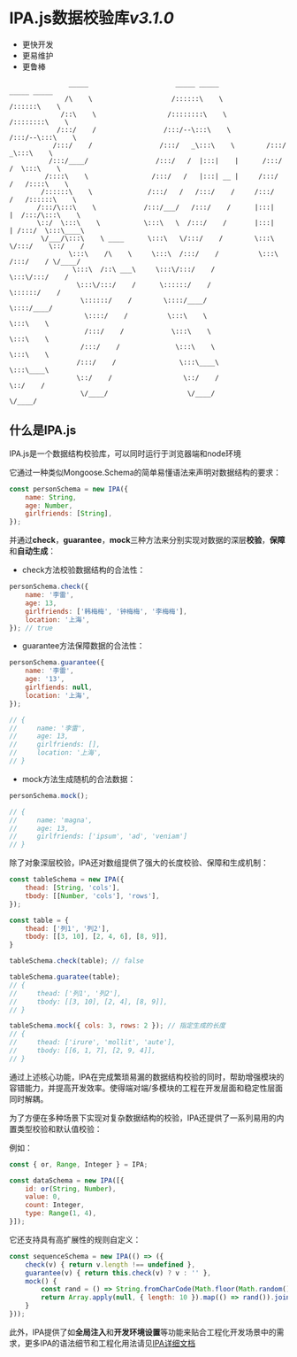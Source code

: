 # IPA.js数据校验库*v3.1.0*

- 更快开发
- 更易维护
- 更鲁棒


```
               _____                      _____ _____                _____ _____               
              /\    \                    /::::::\    \              /::::::\    \              
             /::\    \                  /::::::::\    \            /::::::::\    \             
            /:::/    /                 /:::/--\:::\    \          /:::/--\:::\    \            
           /:::/    /                 /:::/   _\:::\    \        /:::/   _\:::\    \           
          /:::/____/                 /:::/   /  |:::|    |      /:::/   /  \:::\    \          
         /::::\    \                /:::/   /   |:::| __ |     /:::/   /   /::::\    \         
        /::::::\    \              /:::/   /   /:::/    /     /:::/   /   /::::::\    \        
       /:::/\:::\    \            /:::/___/   /:::/    /      |:::|   |  /:::/\:::\    \       
       \::/  \:::\    \           \:::\   \  /:::/    /       |:::|   | /:::/  \:::\____\      
        \/___/\:::\    \ ____      \:::\   \/:::/    /        \:::\   \/:::/    \::/    /      
               \:::\    /\    \     \:::\  /:::/    /          \:::\  /:::/    / \/____/       
                \:::\  /::\ ___\     \:::\/:::/    /            \:::\/:::/    /                
                 \:::\/:::/    /      \::::::/    /              \::::::/    /                 
                  \::::::/    /        \::::/____/                \::::/____/                  
                   \::::/    /          \:::\    \                 \:::\    \                  
                   /:::/    /            \:::\    \                 \:::\    \                 
                  /:::/    /              \:::\    \                 \:::\    \                
                 /:::/    /                \:::\____\                 \:::\____\               
                 \::/    /                  \::/    /                  \::/    /               
                  \/____/                    \/____/                    \/____/                
```

## 什么是IPA.js

IPA.js是一个数据结构校验库，可以同时运行于浏览器端和node环境

它通过一种类似Mongoose.Schema的简单易懂语法来声明对数据结构的要求：

``` javascript
const personSchema = new IPA({
    name: String,
    age: Number,
    girlfriends: [String],
});

```

并通过**check**，**guarantee**，**mock**三种方法来分别实现对数据的深层**校验**，**保障**和**自动生成**：

- check方法校验数据结构的合法性：

``` javascript
personSchema.check({
    name: '李雷',
    age: 13,
    girlfriends: ['韩梅梅', '钟梅梅', '李梅梅'],
    location: '上海',
}); // true
```

- guarantee方法保障数据的合法性：

``` javascript
personSchema.guarantee({
    name: '李雷',
    age: '13',
    girlfiends: null,
    location: '上海',
});

// { 
//     name: '李雷',
//     age: 13,
//     girlfriends: [],
//     location: '上海',
// }
```

- mock方法生成随机的合法数据：

``` javascript
personSchema.mock();

// { 
//     name: 'magna',
//     age: 13,
//     girlfriends: ['ipsum', 'ad', 'veniam']
// }
```

除了对象深层校验，IPA还对数组提供了强大的长度校验、保障和生成机制：

``` javascript
const tableSchema = new IPA({
    thead: [String, 'cols'],
    tbody: [[Number, 'cols'], 'rows'],
});

const table = {
    thead: ['列1', '列2'],
    tbody: [[3, 10], [2, 4, 6], [8, 9]],
}

tableSchema.check(table); // false

tableSchema.guaratee(table);
// {
//     thead: ['列1', '列2'],
//     tbody: [[3, 10], [2, 4], [8, 9]],
// }

tableSchema.mock({ cols: 3, rows: 2 }); // 指定生成的长度
// {
//     thead: ['irure', 'mollit', 'aute'],
//     tbody: [[6, 1, 7], [2, 9, 4]],
// }
```

通过上述核心功能，IPA在完成繁琐易漏的数据结构校验的同时，帮助增强模块的容错能力，并提高开发效率。使得端对端/多模块的工程在开发层面和稳定性层面同时解耦。

为了方便在多种场景下实现对复杂数据结构的校验，IPA还提供了一系列易用的内置类型校验和默认值校验：

例如：

``` javascript
const { or, Range, Integer } = IPA;

const dataSchema = new IPA([{
    id: or(String, Number),
    value: 0,
    count: Integer,
    type: Range(1, 4),
}]);
```

它还支持具有高扩展性的规则自定义：

``` javascript
const sequenceSchema = new IPA(() => ({
    check(v) { return v.length !== undefined },
    guarantee(v) { return this.check(v) ? v : '' },
    mock() {
        const rand = () => String.fromCharCode(Math.floor(Math.random() * 26 + 65));
        return Array.apply(null, { length: 10 }).map(() => rand()).join('');
    }
}));
```

此外，IPA提供了如**全局注入**和**开发环境设置**等功能来贴合工程化开发场景中的需求，更多IPA的语法细节和工程化用法请见[IPA详细文档]()

